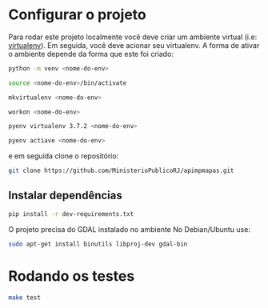 # Configurar o projeto

Para rodar este projeto localmente você deve criar um ambiente virtual (i.e: [virtualenv](https://virtualenv.pypa.io/en/latest/)).
Em seguida, você deve acionar seu virtualenv. A forma de ativar o ambiente depende da forma que este
foi criado:

```bash
python -m venv <nome-do-env>

source <nome-do-env>/bin/activate
```

```bash
mkvirtualenv <nome-do-env>

workon <nome-do-env>
```

```bash
pyenv virtualenv 3.7.2 <nome-do-env>

pyenv actiave <nome-do-env>
```

e em seguida clone o repositório:

```bash
git clone https://github.com/MinisterioPublicoRJ/apimpmapas.git
```

## Instalar dependências

```bash
pip install -r dev-requirements.txt
```

O projeto precisa do GDAL instalado no ambiente
No Debian/Ubuntu use:

```bash
sudo apt-get install binutils libproj-dev gdal-bin
```

# Rodando os testes

```bash
make test
```
